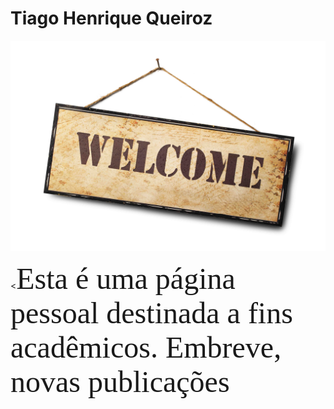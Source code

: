 # Tiago Henrique Queiroz
<img src="welcome.jpg"/>
<p><<font face="verdana" size="12">Esta é uma página pessoal destinada a fins acadêmicos. Embreve, novas publicações</font></p>
